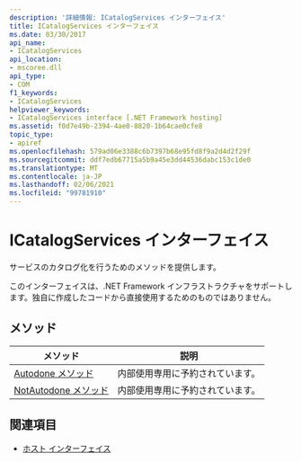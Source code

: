 ```yaml
---
description: '詳細情報: ICatalogServices インターフェイス'
title: ICatalogServices インターフェイス
ms.date: 03/30/2017
api_name:
- ICatalogServices
api_location:
- mscoree.dll
api_type:
- COM
f1_keywords:
- ICatalogServices
helpviewer_keywords:
- ICatalogServices interface [.NET Framework hosting]
ms.assetid: f0d7e49b-2394-4ae0-8820-1b64cae0cfe8
topic_type:
- apiref
ms.openlocfilehash: 579ad06e3388c6b7397b68e95fd8f9a2d4d2f29f
ms.sourcegitcommit: ddf7edb67715a5b9a45e3dd44536dabc153c1de0
ms.translationtype: MT
ms.contentlocale: ja-JP
ms.lasthandoff: 02/06/2021
ms.locfileid: "99781910"
---
```

# <a name="icatalogservices-interface"></a>ICatalogServices インターフェイス

サービスのカタログ化を行うためのメソッドを提供します。  
  
 このインターフェイスは、.NET Framework インフラストラクチャをサポートします。独自に作成したコードから直接使用するためのものではありません。  
  
## <a name="methods"></a>メソッド  
  
|メソッド|説明|  
|------------|-----------------|  
|[Autodone メソッド](icatalogservices-autodone-method.md)|内部使用専用に予約されています。|  
|[NotAutodone メソッド](icatalogservices-notautodone-method.md)|内部使用専用に予約されています。|  
  
## <a name="see-also"></a>関連項目

- [ホスト インターフェイス](hosting-interfaces.md)
